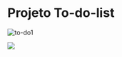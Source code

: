 # Projeto To-do-list
 
![to-do1](https://github.com/kleberlucas20014/Projeto-To-do-list/assets/117679545/e23802a4-e64d-495c-a8ab-f0f9544aa6b2)

<div aling="center">
   <img src="https://github.com/kleberlucas20014/Projeto-To-do-list/assets/117679545/e8d163c7-c8f4-4636-8060-7cf7ffc7f3a6">
</div>
